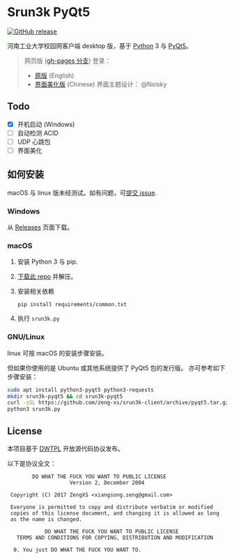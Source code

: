 # Srun3k PyQt5

[![GitHub release](https://img.shields.io/github/release/zeng-xs/srun3k-client.svg?style=flat)](https://github.com/zeng-xs/srun3k-client/releases)

河南工业大学校园网客户端 desktop 版，基于 [Python][1] 3 与 [PyQt5][2]。

> 网页版 ([gh-pages 分支][5]) 登录：
> + [原版][6] (English)
> + [界面美化版][7] (Chinese) 界面主题设计： @Noisky

[1]: https://www.python.org/
[2]: https://www.riverbankcomputing.com/software/pyqt/download5
[5]: https://github.com/zengxs667/srun3k-client/tree/gh-pages
[6]: http://zeng-xs.github.io/srun3k-client/
[7]: http://zeng-xs.github.io/srun3k-client/index_zh.html

## Todo

+ [x] 开机启动 (Windows)
+ [ ] 自动检测 ACID
+ [ ] UDP 心跳包
+ [ ] 界面美化

## 如何安装

macOS 与 linux 版未经测试。如有问题，可[提交 issue][3].

[3]: https://github.com/zengxs667/srun3k-client/issues/new

### Windows

从 [Releases](https://github.com/zengxs667/srun3k-client/releases/latest) 页面下载。

### macOS

1. 安装 Python 3 与 pip.

2. [下载此 repo](https://github.com/zengxs667/srun3k-client/archive/pyqt5.tar.gz) 并解压。

3. 安装相关依赖

   `pip install requirements/common.txt`

4. 执行 `srun3k.py`

### GNU/Linux

linux 可按 macOS 的安装步骤安装。

但如果你使用的是 Ubuntu 或其他系统提供了 PyQt5 包的发行版。
亦可参考如下步骤安装：

```bash
sudo apt install python3-pyqt5 python3-requests
mkdir srun3k-pyqt5 && cd srun3k-pyqt5
curl -sSL https://github.com/zeng-xs/srun3k-client/archive/pyqt5.tar.gz | tar -xz --strip=1
python3 srun3k.py
```

## License

本项目基于 [DWTPL][4] 开放源代码协议发布。

[4]: http://www.wtfpl.net/about/

以下是协议全文：

~~~
        DO WHAT THE FUCK YOU WANT TO PUBLIC LICENSE 
                    Version 2, December 2004 

 Copyright (C) 2017 ZengXS <xiangsong.zeng@gmail.com> 

 Everyone is permitted to copy and distribute verbatim or modified 
 copies of this license document, and changing it is allowed as long 
 as the name is changed. 

            DO WHAT THE FUCK YOU WANT TO PUBLIC LICENSE 
   TERMS AND CONDITIONS FOR COPYING, DISTRIBUTION AND MODIFICATION 

  0. You just DO WHAT THE FUCK YOU WANT TO.
~~~

